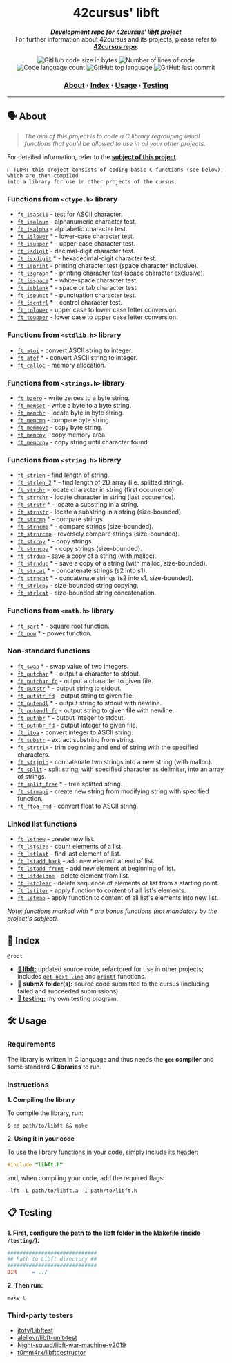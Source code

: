 <h1 align="center">
	42cursus' libft
</h1>

<p align="center">
	<b><i>Development repo for 42cursus' libft project</i></b><br>
	For further information about 42cursus and its projects, please refer to <a href="https://github.com/achrafelkhnissi/1337/tree/master/42curses"><b>42cursus repo</b></a>.
</p>

<p align="center">
	<img alt="GitHub code size in bytes" src="https://img.shields.io/github/languages/code-size/achrafelkhnissi/1337/42curses/libft?color=blueviolet" />
	<img alt="Number of lines of code" src="https://img.shields.io/tokei/lines/github/ael-khni/42cursus-00-Libft?color=blueviolet" />
	<img alt="Code language count" src="https://img.shields.io/github/languages/count/ael-khni/42cursus-00-Libft?color=blue" />
	<img alt="GitHub top language" src="https://img.shields.io/github/languages/top/ael-khni/42cursus-00-Libft?color=blue" />
	<img alt="GitHub last commit" src="https://img.shields.io/github/last-commit/ael-khni/42cursus-00-Libft?color=brightgreen" />
</p>

<h3 align="center">
	<a href="#%EF%B8%8F-about">About</a>
	<span> · </span>
	<a href="#-index">Index</a>
	<span> · </span>
	<a href="#%EF%B8%8F-usage">Usage</a>
	<span> · </span>
	<a href="#-testing">Testing</a>
</h3>

---

## 🗣️ About

> _The aim of this project is to code a C library regrouping usual functions that you'll be allowed to use in all your other projects._

For detailed information, refer to the [**subject of this project**](https://github.com/appinha/42cursus/tree/master/_PDFs).

	🚀 TLDR: this project consists of coding basic C functions (see below), which are then compiled
	into a library for use in other projects of the cursus.

### Functions from `<ctype.h>` library

* [`ft_isascii`](ft_isascii.c)		- test for ASCII character.
* [`ft_isalnum`](ft_isalnum.c)		- alphanumeric character test.
* [`ft_isalpha`](ft_isalpha.c)		- alphabetic character test.
* [`ft_islower`](ft_islower.c) *	- lower-case character test.
* [`ft_isupper`](ft_isupper.c) *	- upper-case character test.
* [`ft_isdigit`](ft_isdigit.c)		- decimal-digit character test.
* [`ft_isxdigit`](ft_isxdigit.c) *	- hexadecimal-digit character test.
* [`ft_isprint`](ft_isprint.c)		- printing character test (space character inclusive).
* [`ft_isgraph`](ft_isgraph.c) *	- printing character test (space character exclusive).
* [`ft_isspace`](ft_isspace.c) *	- white-space character test.
* [`ft_isblank`](ft_isblank.c) *	- space or tab character test.
* [`ft_ispunct`](ft_ispunct.c) *	- punctuation character test.
* [`ft_iscntrl`](ft_iscntrl.c) *	- control character test.
* [`ft_tolower`](ft_tolower.c)		- upper case to lower case letter conversion.
* [`ft_toupper`](ft_toupper.c)		- lower case to upper case letter conversion.

### Functions from `<stdlib.h>` library

* [`ft_atoi`](ft_atoi.c)		- convert ASCII string to integer.
* [`ft_atof`](ft_atof.c) *		- convert ASCII string to integer.
* [`ft_calloc`](ft_calloc.c)	- memory allocation.

### Functions from `<strings.h>` library

* [`ft_bzero`](ft_bzero.c)		- write zeroes to a byte string.
* [`ft_memset`](ft_memset.c)		- write a byte to a byte string.
* [`ft_memchr`](ft_memchr.c)		- locate byte in byte string.
* [`ft_memcmp`](ft_memcmp.c)		- compare byte string.
* [`ft_memmove`](ft_memmove.c)	- copy byte string.
* [`ft_memcpy`](ft_memcpy.c)		- copy memory area.
* [`ft_memccpy`](ft_memccpy.c)	- copy string until character found.

### Functions from `<string.h>` library

* [`ft_strlen`](ft_strlen.c)				- find length of string.
* [`ft_strlen_2`](ft_strlen_2.c) *				- find length of 2D array (i.e. splitted string).
* [`ft_strchr`](ft_strchr.c)				- locate character in string (first occurrence).
* [`ft_strrchr`](ft_strrchr.c)			- locate character in string (last occurence).
* [`ft_strstr`](ft_strstr.c) *		- locate a substring in a string.
* [`ft_strnstr`](ft_strnstr.c)			- locate a substring in a string (size-bounded).
* [`ft_strcmp`](ft_strcmp.c) *		- compare strings.
* [`ft_strncmp`](ft_strncmp.c) *			- compare strings (size-bounded).
* [`ft_strnrcmp`](ft_strnrcmp.c)			- reversely compare strings (size-bounded).
* [`ft_strcpy`](ft_strcpy.c) *		- copy strings.
* [`ft_strncpy`](ft_strncpy.c) *	- copy strings (size-bounded).
* [`ft_strdup`](ft_strdup.c)				- save a copy of a string (with malloc).
* [`ft_strndup`](ft_strndup.c) *	- save a copy of a string (with malloc, size-bounded).
* [`ft_strcat`](ft_strcat.c) *		- concatenate strings (s2 into s1).
* [`ft_strncat`](ft_strncat.c) *	- concatenate strings (s2 into s1, size-bounded).
* [`ft_strlcpy`](ft_strlcpy.c)			- size-bounded string copying.
* [`ft_strlcat`](ft_strlcat.c)			- size-bounded string concatenation.

### Functions from `<math.h>` library

* [`ft_sqrt`](ft_sqrt.c) *	- square root function.
* [`ft_pow`](ft_pow.c) *	- power function.

### Non-standard functions

* [`ft_swap`](ft_swap.c) *			- swap value of two integers.
* [`ft_putchar`](ft_putchar.c) *	- output a character to stdout.
* [`ft_putchar_fd`](ft_putchar_fd.c)		- output a character to given file.
* [`ft_putstr`](ft_putstr.c) *		- output string to stdout.
* [`ft_putstr_fd`](ft_putstr_fd.c)		- output string to given file.
* [`ft_putendl`](ft_putendl.c) *	- output string to stdout with newline.
* [`ft_putendl_fd`](ft_putendl_fd.c)		- output string to given file with newline.
* [`ft_putnbr`](ft_putnbr.c) *		- output integer to stdout.
* [`ft_putnbr_fd`](ft_putnbr_fd.c)		- output integer to given file.
* [`ft_itoa`](ft_itoa.c)					- convert integer to ASCII string.
* [`ft_substr`](ft_substr.c)				- extract substring from string.
* [`ft_strtrim`](ft_strtrim.c)			- trim beginning and end of string with the specified characters.
* [`ft_strjoin`](ft_strjoin.c)			- concatenate two strings into a new string (with malloc).
* [`ft_split`](ft_split.c)				- split string, with specified character as delimiter, into an array of strings.
* [`ft_split_free`](ft_split_free.c) *				- free splitted string.
* [`ft_strmapi`](ft_strmapi.c)			- create new string from modifying string with specified function.
* [`ft_ftoa_rnd`](ft_ftoa_rnd.c)			- convert float to ASCII string.

### Linked list functions

* [`ft_lstnew`](ft_lstnew.c)				- create new list.
* [`ft_lstsize`](ft_lstsize.c)			- count elements of a list.
* [`ft_lstlast`](ft_lstlast.c)			- find last element of list.
* [`ft_lstadd_back`](ft_lstadd_back.c)	- add new element at end of list.
* [`ft_lstadd_front`](ft_lstadd_front.c)	- add new element at beginning of list.
* [`ft_lstdelone`](ft_lstdelone.c)		- delete element from list.
* [`ft_lstclear`](ft_lstclear.c)			- delete sequence of elements of list from a starting point.
* [`ft_lstiter`](ft_lstiter.c)			- apply function to content of all list's elements.
* [`ft_lstmap`](ft_lstmap.c)				- apply function to content of all list's elements into new list.

_Note: functions marked with * are bonus functions (not mandatory by the project's subject)._

## 📑 Index

`@root`

* [**📁 libft:**](libft/) updated source code, refactored for use in other projects; includes [`get_next_line`](https://github.com/appinha/42cursus-01-get_next_line) and [`printf`](https://github.com/appinha/42cursus-01-ft_printf) functions.
* **📁 submX folder(s):** source code submitted to the cursus (including failed and succeeded submissions).
* [**📁 testing:**](testing/) my own testing program.

## 🛠️ Usage

### Requirements

The library is written in C language and thus needs the **`gcc` compiler** and some standard **C libraries** to run.

### Instructions

**1. Compiling the library**

To compile the library, run:

```shell
$ cd path/to/libft && make
```

**2. Using it in your code**

To use the library functions in your code, simply include its header:

```C
#include "libft.h"
```

and, when compiling your code, add the required flags:

```shell
-lft -L path/to/libft.a -I path/to/libft.h
```

## 📋 Testing

**1. First, configure the path to the libft folder in the Makefile (inside `/testing/`):**

```Makefile
#############################
## Path to Libft directory ##
#############################
DIR		= ../
```

**2. Then run:**

```shell
make t
```

### Third-party testers

* [jtoty/Libftest](https://github.com/jtoty/Libftest)
* [alelievr/libft-unit-test](https://github.com/alelievr/libft-unit-test)
* [Night-squad/libft-war-machine-v2019](https://github.com/Night-squad/libft-war-machine-v2019)
* [t0mm4rx/libftdestructor](https://github.com/t0mm4rx/libftdestructor)
